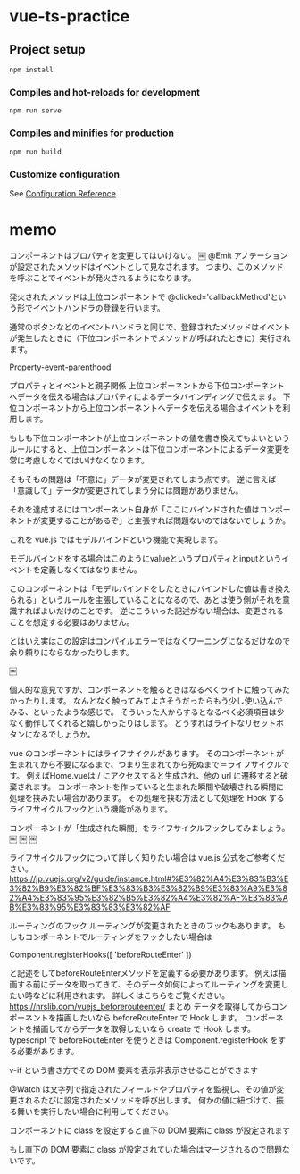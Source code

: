 # vue-ts-practice

## Project setup
```
npm install
```

### Compiles and hot-reloads for development
```
npm run serve
```

### Compiles and minifies for production
```
npm run build
```

### Customize configuration
See [Configuration Reference](https://cli.vuejs.org/config/).


# memo

コンポーネントはプロパティを変更してはいけない。
￼
@Emit アノテーションが設定されたメソッドはイベントとして見なされます。
つまり、このメソッドを呼ぶことでイベントが発火されるようになります。

発火されたメソッドは上位コンポーネントで @clicked='callbackMethod'という形でイベントハンドラの登録を行います。

通常のボタンなどのイベントハンドラと同じで、登録されたメソッドはイベントが発生したときに（下位コンポーネントでメソッドが呼ばれたときに）実行されます。


Property-event-parenthood

プロパティとイベントと親子関係
上位コンポーネントから下位コンポーネントへデータを伝える場合はプロパティによるデータバインディングで伝えます。 下位コンポーネントから上位コンポーネントへデータを伝える場合はイベントを利用します。

もしも下位コンポーネントが上位コンポーネントの値を書き換えてもよいというルールにすると、上位コンポーネントは下位コンポーネントによるデータ変更を常に考慮しなくてはいけなくなります。

そもそもの問題は「不意に」データが変更されてしまう点です。 逆に言えば「意識して」データが変更されてしまう分には問題がありません。

それを達成するにはコンポーネント自身が「ここにバインドされた値はコンポーネントが変更することがあるぞ」と主張すれば問題ないのではないでしょうか。

これを vue.js ではモデルバインドという機能で実現します。

モデルバインドをする場合はこのようにvalueというプロパティとinputというイベントを定義しなくてはなりません。

このコンポーネントは「モデルバインドをしたときにバインドした値は書き換えられる」というルールを主張していることになるので、あとは使う側がそれを意識すればよいだけのことです。 逆にこういった記述がない場合は、変更されることを想定する必要はありません。

とはいえ実はこの設定はコンパイルエラーではなくワーニングになるだけなので余り頼りにならなかったりします。

￼

個人的な意見ですが、コンポーネントを触るときはなるべくライトに触ってみたかったりします。 なんとなく触ってみてよさそうだったらもう少し使い込んでみる、といったような感じで。 そういった人からするとなるべく必須項目は少なく動作してくれると嬉しかったりはします。
どうすればライトなリセットボタンになるでしょうか。


vue のコンポーネントにはライフサイクルがあります。 そのコンポーネントが生まれてから不要になるまで、つまり生まれてから死ぬまで＝ライフサイクルです。
例えばHome.vueは / にアクセスすると生成され、他の url に遷移すると破棄されます。
コンポーネントを作っていると生まれた瞬間や破壊される瞬間に処理を挟みたい場合があります。
その処理を挟む方法として処理を Hook するライフサイクルフックという機能があります。

コンポーネントが「生成された瞬間」をライフサイクルフックしてみましょう。
￼
￼
￼

ライフサイクルフックについて詳しく知りたい場合は vue.js 公式をご参考ください。
https://jp.vuejs.org/v2/guide/instance.html#%E3%82%A4%E3%83%B3%E3%82%B9%E3%82%BF%E3%83%B3%E3%82%B9%E3%83%A9%E3%82%A4%E3%83%95%E3%82%B5%E3%82%A4%E3%82%AF%E3%83%AB%E3%83%95%E3%83%83%E3%82%AF



ルーティングのフック
ルーティングが変更されたときのフックもあります。 もしもコンポーネントでルーティングをフックしたい場合は

Component.registerHooks([
  'beforeRouteEnter'
])

と記述をしてbeforeRouteEnterメソッドを定義する必要があります。
例えば描画する前にデータを取ってきて、そのデータ如何によってルーティングを変更したい時などに利用されます。 詳しくはこちらをご覧ください。 https://nrslib.com/vuejs_beforerouteenter/
まとめ
データを取得してからコンポーネントを描画したいなら beforeRouteEnter で Hook します。 コンポーネントを描画してからデータを取得したいなら create で Hook します。 typescript で beforeRouteEnter を使うときは Component.registerHook をする必要があります。


v-if という書き方でその DOM 要素を表示非表示させることができます


@Watch は文字列で指定されたフィールドやプロパティを監視し、その値が変更されるたびに設定されたメソッドを呼び出します。
何かの値に紐づけて、振る舞いを実行したい場合に利用してください。


コンポーネントに class を設定すると直下の DOM 要素に class が設定されます

もし直下の DOM 要素に class が設定されていた場合はマージされるので問題ないです。
